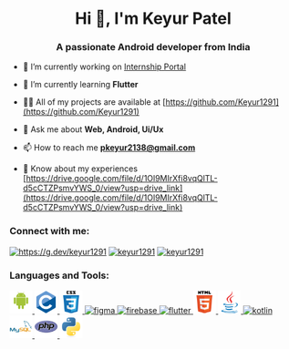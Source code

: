 <h1 align="center">Hi 👋, I'm Keyur Patel</h1>
<h3 align="center">A passionate Android developer from India</h3>

- 🔭 I’m currently working on [Internship Portal](https://github.com/Keyur1291/Internship-Portal-App)

- 🌱 I’m currently learning **Flutter**

- 👨‍💻 All of my projects are available at [https://github.com/Keyur1291](https://github.com/Keyur1291)

- 💬 Ask me about **Web, Android, Ui/Ux**

- 📫 How to reach me **pkeyur2138@gmail.com**

- 📄 Know about my experiences [https://drive.google.com/file/d/1Ol9MIrXfi8vqQlTL-d5cCTZPsmvYWS_0/view?usp=drive_link](https://drive.google.com/file/d/1Ol9MIrXfi8vqQlTL-d5cCTZPsmvYWS_0/view?usp=drive_link)

<h3 align="left">Connect with me:</h3>
<p align="left">
<a href="https://g.dev/keyur1291" target="blank"><img align="center" src="https://icons8.com/icon/lkRXaVCYL9LK/developer" alt="https://g.dev/keyur1291" height="30" width="40" /></a>
<a href="https://twitter.com/keyur1291" target="blank"><img align="center" src="https://raw.githubusercontent.com/rahuldkjain/github-profile-readme-generator/master/src/images/icons/Social/twitter.svg" alt="keyur1291" height="30" width="40" /></a>
<a href="https://linkedin.com/in/keyur1291" target="blank"><img align="center" src="https://raw.githubusercontent.com/rahuldkjain/github-profile-readme-generator/master/src/images/icons/Social/linked-in-alt.svg" alt="keyur1291" height="30" width="40" /></a>
</p>

<h3 align="left">Languages and Tools:</h3>
<p align="left"> <a href="https://developer.android.com" target="_blank" rel="noreferrer"> <img src="https://raw.githubusercontent.com/devicons/devicon/master/icons/android/android-original-wordmark.svg" alt="android" width="40" height="40"/> </a> <a href="https://www.cprogramming.com/" target="_blank" rel="noreferrer"> <img src="https://raw.githubusercontent.com/devicons/devicon/master/icons/c/c-original.svg" alt="c" width="40" height="40"/> </a> <a href="https://www.w3schools.com/css/" target="_blank" rel="noreferrer"> <img src="https://raw.githubusercontent.com/devicons/devicon/master/icons/css3/css3-original-wordmark.svg" alt="css3" width="40" height="40"/> </a> <a href="https://www.figma.com/" target="_blank" rel="noreferrer"> <img src="https://www.vectorlogo.zone/logos/figma/figma-icon.svg" alt="figma" width="40" height="40"/> </a> <a href="https://firebase.google.com/" target="_blank" rel="noreferrer"> <img src="https://www.vectorlogo.zone/logos/firebase/firebase-icon.svg" alt="firebase" width="40" height="40"/> </a> <a href="https://flutter.dev" target="_blank" rel="noreferrer"> <img src="https://www.vectorlogo.zone/logos/flutterio/flutterio-icon.svg" alt="flutter" width="40" height="40"/> </a> <a href="https://www.w3.org/html/" target="_blank" rel="noreferrer"> <img src="https://raw.githubusercontent.com/devicons/devicon/master/icons/html5/html5-original-wordmark.svg" alt="html5" width="40" height="40"/> </a> <a href="https://www.java.com" target="_blank" rel="noreferrer"> <img src="https://raw.githubusercontent.com/devicons/devicon/master/icons/java/java-original.svg" alt="java" width="40" height="40"/> </a> <a href="https://kotlinlang.org" target="_blank" rel="noreferrer"> <img src="https://www.vectorlogo.zone/logos/kotlinlang/kotlinlang-icon.svg" alt="kotlin" width="40" height="40"/> </a> <a href="https://www.mysql.com/" target="_blank" rel="noreferrer"> <img src="https://raw.githubusercontent.com/devicons/devicon/master/icons/mysql/mysql-original-wordmark.svg" alt="mysql" width="40" height="40"/> </a> <a href="https://www.php.net" target="_blank" rel="noreferrer"> <img src="https://raw.githubusercontent.com/devicons/devicon/master/icons/php/php-original.svg" alt="php" width="40" height="40"/> </a> <a href="https://www.python.org" target="_blank" rel="noreferrer"> <img src="https://raw.githubusercontent.com/devicons/devicon/master/icons/python/python-original.svg" alt="python" width="40" height="40"/> </a> </p>
